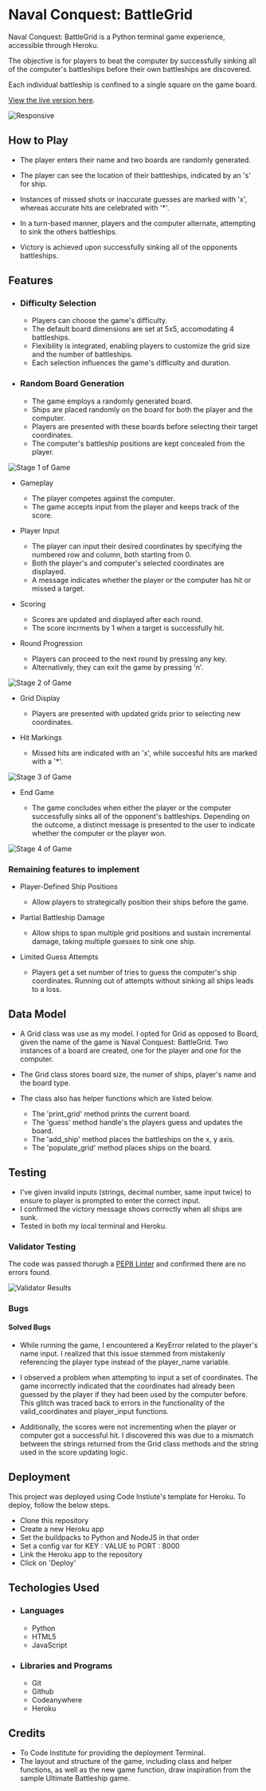# Naval Conquest: BattleGrid
Naval Conquest: BattleGrid is a Python terminal game experience, accessible through Heroku.

The objective is for players to beat the computer by successfully sinking all of the computer's battleships before their own battleships are discovered. 

Each individual battleship is confined to a single square on the game board. 

[View the live version here](https://naval-conquest-30afa5133057.herokuapp.com/).

![Responsive](./images/responsive.jpg)

## How to Play

 - The player enters their name and two boards are randomly generated. 

 - The player can see the location of their battleships, indicated by an 's' for ship. 

 -  Instances of missed shots or inaccurate guesses are marked with 'x', whereas accurate hits are celebrated with '*'.

 - In a turn-based manner, players and the computer alternate, attempting to sink the others battleships.

 - Victory is achieved upon successfully sinking all of the opponents battleships.

 ## Features

- ### Difficulty Selection

  - Players can choose the game's difficulty. 
  - The default board dimensions are set at 5x5, accomodating 4 battleships.
  - Flexibility is integrated, enabling players to customize the grid size and the number of battleships. 
  - Each selection influences the game's difficulty and duration. 

- ### Random Board Generation 

  - The game employs a randomly generated board.
  - Ships are placed randomly on the board for both the player and the computer.
  - Players are presented with these boards before selecting their target coordinates. 
  - The computer's battleship positions are kept concealed from the player. 

 ![Stage 1 of Game](./images/first.jpg)

- Gameplay

  - The player competes against the computer. 
  - The game accepts input from the player and keeps track of the score. 

- Player Input 

  - The player can input their desired coordinates by specifying the numbered row and column, both starting from 0.
  - Both the player's and computer's selected coordinates are displayed.
  - A message indicates whether the player or the computer has hit or missed a target.

- Scoring

  - Scores are updated and displayed after each round. 
  -  The score incrments by 1 when a target is successfully hit. 

- Round Progression

  - Players can proceed to the next round by pressing any key.
  - Alternatively, they can exit the game by pressing 'n'. 

 ![Stage 2 of Game](./images/two.jpg)

- Grid Display

  - Players are presented with updated grids prior to selecting new coordinates. 

- Hit Markings

  - Missed hits are indicated with an 'x', while succesful hits are marked with a '*'.

 ![Stage 3 of Game](./images/three.jpg)

- End Game 

  - The game concludes when either the player or the computer successfully sinks all of the opponent's battleships. Depending on the outcome, a distinct message is presented to the user to indicate whether the computer or the player won.

 ![Stage 4 of Game](./images/fourth.jpg)

### Remaining features to implement

- Player-Defined Ship Positions
 
  - Allow players to strategically position their ships before the game.

- Partial Battleship Damage

  - Allow ships to span multiple grid positions and sustain incremental damage, taking multiple guesses to sink one ship.

- Limited Guess Attempts

  - Players get a set number of tries to guess the computer's ship coordinates. Running out of attempts without sinking all ships leads to a loss.

## Data Model

- A Grid class was use as my model. I opted for Grid as opposed to Board, given the name of the game is Naval Conquest: BattleGrid. Two instances of a board are created, one for the player and one for the computer. 

- The Grid class stores board size, the numer of ships, player's name and the board type. 

- The class also has helper functions which are listed below. 

  - The 'print_grid' method prints the current board. 
  - The 'guess' method handle's the players guess and updates the board. 
  - The 'add_ship' method places the battleships on the x, y axis. 
  - The 'populate_grid' method places ships on the board. 

## Testing

 - I've given invalid inputs (strings, decimal number, same input twice) to ensure to player is prompted to enter the correct input. 
 - I confirmed the victory message shows correctly when all ships are sunk.
 - Tested in both my local terminal and Heroku. 

### Validator Testing

The code was passed thorugh a [PEP8 Linter](https://pep8ci.herokuapp.com/) and confirmed there are no errors found. 

![Validator Results](./images/pep8.jpg)

### Bugs

#### Solved Bugs

 - While running the game, I encountered a KeyError related to the player's name input. I realized that this issue stemmed from mistakenly referencing the player type instead of the player_name variable.
 
 - I observed a problem when attempting to input a set of coordinates. The game incorrectly indicated that the coordinates had already been guessed by the player if they had been used by the computer before. This glitch was traced back to errors in the functionality of the valid_coordinates and player_input functions.

 - Additionally, the scores were not incrementing when the player or computer got a successful hit. I discovered this was due to a mismatch between the strings returned from the Grid class methods and the string used in the score updating logic. 

## Deployment

This project was deployed using Code Instiute's template for Heroku. To deploy, follow the below steps.

- Clone this repository
- Create a new Heroku app
- Set the buildpacks to Python and NodeJS in that order
- Set a config var for KEY : VALUE to PORT : 8000
- Link the Heroku app to the repository
- Click on 'Deploy'

## Techologies Used

 - ### Languages

   - Python
   - HTML5
   - JavaScript

 - ### Libraries and Programs

   - Git
   - Github
   - Codeanywhere
   - Heroku

## Credits

- To Code Institute for providing the deployment Terminal.
- The layout and structure of the game, including class and helper functions, as well as the new game function, draw inspiration from the sample Ultimate Battleship game.